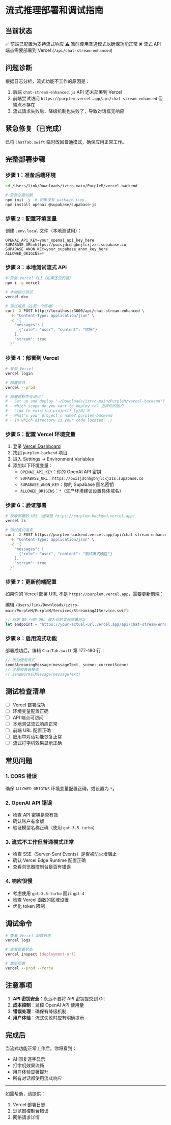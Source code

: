 # 流式推理部署和调试指南

## 当前状态
✅ 前端已配置为支持流式响应
⚠️ 暂时使用普通模式以确保功能正常
❌ 流式 API 端点需要部署到 Vercel (`/api/chat-stream-enhanced`)

## 问题诊断
根据日志分析，流式功能不工作的原因是：
1. 后端 `chat-stream-enhanced.js` API 还未部署到 Vercel
2. 前端尝试访问 `https://purplem.vercel.app/api/chat-stream-enhanced` 但端点不存在
3. 流式请求失败后，降级机制也失败了，导致对话框无响应

## 紧急修复（已完成）
已将 `ChatTab.swift` 临时改回普通模式，确保应用正常工作。

## 完整部署步骤

### 步骤 1：准备后端环境

```bash
cd /Users/link/Downloads/iztro-main/PurpleM/vercel-backend

# 安装必要依赖
npm init -y  # 如果没有 package.json
npm install openai @supabase/supabase-js
```

### 步骤 2：配置环境变量

创建 `.env.local` 文件（本地测试用）：
```env
OPENAI_API_KEY=your_openai_api_key_here
SUPABASE_URL=https://pwisjdcnhgbnjlcxjzzs.supabase.co
SUPABASE_ANON_KEY=your_supabase_anon_key_here
ALLOWED_ORIGINS=*
```

### 步骤 3：本地测试流式 API

```bash
# 安装 Vercel CLI（如果还没安装）
npm i -g vercel

# 本地运行测试
vercel dev

# 测试端点（在另一个终端）
curl -X POST http://localhost:3000/api/chat-stream-enhanced \
  -H "Content-Type: application/json" \
  -d '{
    "messages": [
      {"role": "user", "content": "你好"}
    ],
    "stream": true
  }'
```

### 步骤 4：部署到 Vercel

```bash
# 登录 Vercel
vercel login

# 部署项目
vercel --prod

# 部署过程中会询问：
# - Set up and deploy "~/Downloads/iztro-main/PurpleM/vercel-backend"? [Y/n] Y
# - Which scope do you want to deploy to? 选择你的账户
# - Link to existing project? [y/N] N
# - What's your project's name? purplem-backend
# - In which directory is your code located? ./
```

### 步骤 5：配置 Vercel 环境变量

1. 登录 [Vercel Dashboard](https://vercel.com/dashboard)
2. 找到 `purplem-backend` 项目
3. 进入 Settings → Environment Variables
4. 添加以下环境变量：
   - `OPENAI_API_KEY`：你的 OpenAI API 密钥
   - `SUPABASE_URL`：`https://pwisjdcnhgbnjlcxjzzs.supabase.co`
   - `SUPABASE_ANON_KEY`：你的 Supabase 匿名密钥
   - `ALLOWED_ORIGINS`：`*`（生产环境建议设置具体域名）

### 步骤 6：验证部署

```bash
# 获取部署的 URL（通常是 https://purplem-backend.vercel.app）
vercel ls

# 测试流式端点
curl -X POST https://purplem-backend.vercel.app/api/chat-stream-enhanced \
  -H "Content-Type: application/json" \
  -d '{
    "messages": [
      {"role": "user", "content": "测试流式响应"}
    ],
    "stream": true
  }'
```

### 步骤 7：更新前端配置

如果你的 Vercel 部署 URL 不是 `https://purplem.vercel.app`，需要更新前端：

编辑 `/Users/link/Downloads/iztro-main/PurpleM/PurpleM/Services/StreamingAIService.swift`:
```swift
// 将第 89 行的 URL 改为你的实际部署地址
let endpoint = "https://your-actual-url.vercel.app/api/chat-stream-enhanced"
```

### 步骤 8：启用流式功能

部署成功后，编辑 `ChatTab.swift` 第 177-180 行：
```swift
// 改为使用流式
sendStreamingMessage(messageText, scene: currentScene)
// 注释掉普通模式
// sendNormalMessage(messageText)
```

## 测试检查清单

- [ ] Vercel 部署成功
- [ ] 环境变量配置正确
- [ ] API 端点可访问
- [ ] 本地测试流式响应正常
- [ ] 前端 URL 配置正确
- [ ] 应用中对话功能恢复正常
- [ ] 流式打字机效果显示正确

## 常见问题

### 1. CORS 错误
确保 `ALLOWED_ORIGINS` 环境变量配置正确，或设置为 `*`。

### 2. OpenAI API 错误
- 检查 API 密钥是否有效
- 确认账户有余额
- 验证模型名称正确（使用 `gpt-3.5-turbo`）

### 3. 流式不工作但普通模式正常
- 检查 SSE（Server-Sent Events）是否被防火墙阻止
- 确认 Vercel Edge Runtime 配置正确
- 查看浏览器控制台是否有错误

### 4. 响应很慢
- 考虑使用 `gpt-3.5-turbo` 而非 `gpt-4`
- 检查 Vercel 函数的区域设置
- 优化 token 限制

## 调试命令

```bash
# 查看 Vercel 函数日志
vercel logs

# 查看部署状态
vercel inspect [deployment-url]

# 重新部署
vercel --prod --force
```

## 注意事项

1. **API 密钥安全**：永远不要将 API 密钥提交到 Git
2. **成本控制**：监控 OpenAI API 使用量
3. **错误处理**：确保有降级机制
4. **用户体验**：流式失败时应有明确提示

## 完成后

当流式功能正常工作后，你将看到：
- AI 回复逐字显示
- 打字机效果流畅
- 用户体验显著提升
- 所有对话都使用流式响应

---

如需帮助，请提供：
1. Vercel 部署日志
2. 浏览器控制台错误
3. 网络请求详情
